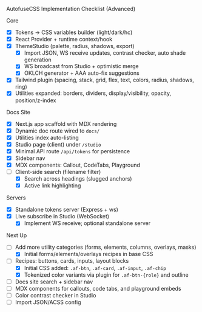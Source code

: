 AutofuseCSS Implementation Checklist (Advanced)

Core
- [x] Tokens → CSS variables builder (light/dark/hc)
- [x] React Provider + runtime context/hook
- [x] ThemeStudio (palette, radius, shadows, export)
  - [x] Import JSON, WS receive updates, contrast checker, auto shade generation
  - [x] WS broadcast from Studio + optimistic merge
  - [x] OKLCH generator + AAA auto-fix suggestions
- [x] Tailwind plugin (spacing, stack, grid, flex, text, colors, radius, shadows, ring)
- [x] Utilities expanded: borders, dividers, display/visibility, opacity, position/z-index

Docs Site
- [x] Next.js app scaffold with MDX rendering
- [x] Dynamic doc route wired to `docs/`
- [x] Utilities index auto-listing
- [x] Studio page (client) under `/studio`
- [x] Minimal API route `/api/tokens` for persistence
- [x] Sidebar nav
- [x] MDX components: Callout, CodeTabs, Playground
- [ ] Client-side search (filename filter)
  - [x] Search across headings (slugged anchors)
  - [x] Active link highlighting

Servers
- [x] Standalone tokens server (Express + ws)
- [x] Live subscribe in Studio (WebSocket)
  - [x] Implement WS receive; optional standalone server

Next Up
- [ ] Add more utility categories (forms, elements, columns, overlays, masks)
  - [x] Initial forms/elements/overlays recipes in base CSS
- [ ] Recipes: buttons, cards, inputs, layout blocks
  - [x] Initial CSS added: `.af-btn`, `.af-card`, `.af-input`, `.af-chip`
  - [x] Tokenized color variants via plugin for `.af-btn-{role}` and outline
- [ ] Docs site search + sidebar nav
- [ ] MDX components for callouts, code tabs, and playground embeds
- [ ] Color contrast checker in Studio
- [ ] Import JSON/ACSS config
